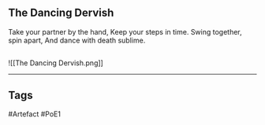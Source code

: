 ## The Dancing Dervish
Take your partner by the hand,
Keep your steps in time.
Swing together, spin apart,
And dance with death sublime.
##
![[The Dancing Dervish.png]]

---
## Tags
#Artefact
#PoE1